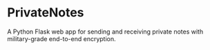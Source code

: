 # PrivateNotes
A Python Flask web app for sending and receiving private notes with military-grade end-to-end encryption.
